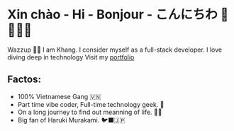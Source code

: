 # Xin chào - Hi - Bonjour - こんにちわ 👋 💁🏻‍♂️

Wazzup ✌🏼 I am Khang. I consider myself as a full-stack developer. I love diving deep in technology
Visit my [portfolio](https://retro-portfolio-khaki.vercel.app/)

## Factos:
- 100% Vietnamese Gang 🇻🇳
- Part time vibe coder, Full-time technology geek. 🦾
- On a long journey to find out meanning of life. 🧘‍♂️
- Big fan of Haruki Murakami. 🐦‍⬛🇯🇵
